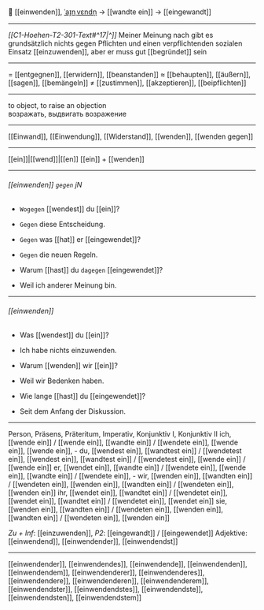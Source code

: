 🤔 [[einwenden]], [ˈaɪ̯nˌvɛndn̩](https://youglish.com/pronounce/einwenden/german) → [[wandte ein]] → [[eingewandt]]

---
*[[C1-Hoehen-T2-301-Text#^17|^]]* Meiner Meinung nach gibt es grundsätzlich nichts gegen Pflichten und einen verpflichtenden sozialen Einsatz [[einzuwenden]], aber er muss gut [[begründet]] sein


---
= [[entgegnen]], [[erwidern]], [[beanstanden]]
≈ [[behaupten]], [[äußern]], [[sagen]], [[bemängeln]]
≠ [[zustimmen]], [[akzeptieren]], [[beipflichten]]

---
to object, to raise an objection  
возражать, выдвигать возражение

---
[[Einwand]], [[Einwendung]], [[Widerstand]], [[wenden]], [[wenden gegen]]

---
[[ein]]|[[wend]]|[[en]]
[[ein]] + [[wenden]]


---
###### [[einwenden]] `gegen` jN
- `Wogegen` [[wendest]] du [[ein]]?
- `Gegen` diese Entscheidung.

- `Gegen` was [[hat]] er [[eingewendet]]?
- `Gegen` die neuen Regeln.

- Warum [[hast]] du `dagegen` [[eingewendet]]?
- Weil ich anderer Meinung bin.

---
###### [[einwenden]]
- Was [[wendest]] du [[ein]]?
- Ich habe nichts einzuwenden.

- Warum [[wenden]] wir [[ein]]?
- Weil wir Bedenken haben.

- Wie lange [[hast]] du [[eingewendet]]?
- Seit dem Anfang der Diskussion.

---
Person, Präsens, Präteritum, Imperativ, Konjunktiv I, Konjunktiv II
ich, [[wende ein]] / [[wende ein]], [[wandte ein]] / [[wendete ein]], [[wende ein]], [[wende ein]], -
du, [[wendest ein]], [[wandtest ein]] / [[wendetest ein]], [[wendest ein]], [[wandtest ein]] / [[wendetest ein]], [[wende ein]] / [[wende ein]]
er, [[wendet ein]], [[wandte ein]] / [[wendete ein]], [[wende ein]], [[wandte ein]] / [[wendete ein]], -
wir, [[wenden ein]], [[wandten ein]] / [[wendeten ein]], [[wenden ein]], [[wandten ein]] / [[wendeten ein]], [[wenden ein]]
ihr, [[wendet ein]], [[wandtet ein]] / [[wendetet ein]], [[wendet ein]], [[wandtet ein]] / [[wendetet ein]], [[wendet ein]]
sie, [[wenden ein]], [[wandten ein]] / [[wendeten ein]], [[wenden ein]], [[wandten ein]] / [[wendeten ein]], [[wenden ein]]

*Zu + Inf*: [[einzuwenden]], *P2*: [[eingewandt]] / [[eingewendet]]
Adjektive: [[einwendend]], [[einwendender]], [[einwendendst]]

---
[[einwendender]], [[einwendendes]], [[einwendende]], [[einwendenden]], [[einwendendem]], [[einwendenderer]], [[einwendenderes]], [[einwendendere]], [[einwendenderen]], [[einwendenderem]], [[einwendendster]], [[einwendendstes]], [[einwendendste]], [[einwendendsten]], [[einwendendstem]]